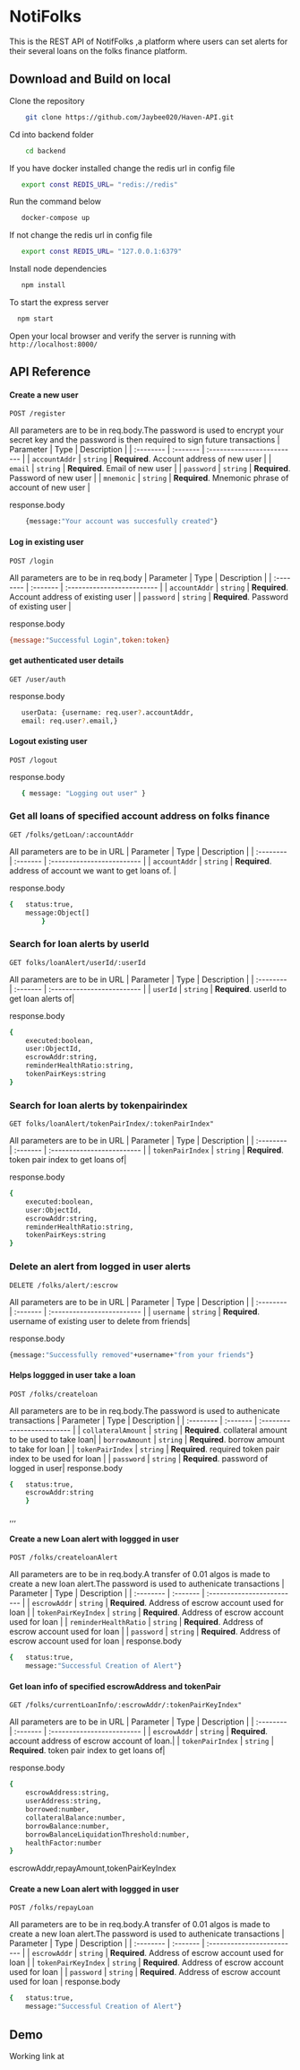 
# NotiFolks

This is the REST API of NotifFolks ,a platform where users can set alerts for their several loans on the folks finance platform.
## Download and Build on local
Clone the repository
```bash
    git clone https://github.com/Jaybee020/Haven-API.git
```

Cd into backend folder
```bash
    cd backend
```

If you have docker installed change the redis url in config file
```bash
   export const REDIS_URL= "redis://redis"
```

Run the command below
```bash
   docker-compose up
```

If not change the redis url in config file
```bash
   export const REDIS_URL= "127.0.0.1:6379"
```

Install node dependencies
```bash
   npm install
```

To start the express server 

```bash
  npm start
```

Open your local browser and verify the server is running with `http://localhost:8000/`


## API Reference

#### Create a new user 

```http
POST /register
```
All parameters are to be in req.body.The password is used to encrypt your secret key and the password is then required to sign future transactions
| Parameter | Type     | Description                |
| :-------- | :------- | :------------------------- |
| `accountAddr` | `string` | **Required**. Account address of new user |
| `email` | `string` | **Required**. Email of new user |
| `password` | `string` | **Required**. Password of new user |
| `mnemonic` | `string` | **Required**. Mnemonic phrase of account of new user |

response.body
```bash
    {message:"Your account was succesfully created"}
```

#### Log in existing user
```http
POST /login
```
All parameters are to be in req.body
| Parameter | Type     | Description                |
| :-------- | :------- | :------------------------- |
| `accountAddr` | `string` | **Required**. Account address of existing user |
| `password` | `string` | **Required**. Password of existing user |

response.body
```bash
{message:"Successful Login",token:token}
```
#### get authenticated user details
```http
GET /user/auth
```
response.body
```bash
   userData: {username: req.user?.accountAddr,
   email: req.user?.email,}
```

#### Logout existing user
```http
POST /logout
```
response.body
```bash
   { message: "Logging out user" }
```

### Get all loans of specified account address on folks finance
```http
GET /folks/getLoan/:accountAddr
```
All parameters are to be in URL
| Parameter | Type     | Description                |
| :-------- | :------- | :------------------------- |
| `accountAddr` | `string` | **Required**. address of account we want to get loans of. |

response.body
```bash
{   status:true,
    message:Object[]
        }
```


### Search for loan alerts by userId
```http
GET folks/loanAlert/userId/:userId
```
All parameters are to be in URL
| Parameter | Type     | Description                |
| :-------- | :------- | :------------------------- |
| `userId` | `string` | **Required**. userId to get loan alerts of|

response.body
```bash
{   
    executed:boolean,
    user:ObjectId,
    escrowAddr:string,
    reminderHealthRatio:string,
    tokenPairKeys:string
}
```


### Search for loan alerts by tokenpairindex
```http
GET folks/loanAlert/tokenPairIndex/:tokenPairIndex"
```
All parameters are to be in URL
| Parameter | Type     | Description                |
| :-------- | :------- | :------------------------- |
| `tokenPairIndex` | `string` | **Required**. token pair index to get loans of|

response.body
```bash
{   
    executed:boolean,
    user:ObjectId,
    escrowAddr:string,
    reminderHealthRatio:string,
    tokenPairKeys:string
}
```


### Delete an alert from logged in user alerts
```http
DELETE /folks/alert/:escrow
```
All parameters are to be in URL
| Parameter | Type     | Description                |
| :-------- | :------- | :------------------------- |
| `username` | `string` | **Required**. username of existing user to delete from friends|

response.body
```bash
{message:"Successfully removed"+username+"from your friends"}
```


#### Helps loggged in user take a loan
```http
POST /folks/createloan
```
All parameters are to be in req.body.The password is used to authenicate transactions
| Parameter | Type     | Description                |
| :-------- | :------- | :------------------------- |
| `collateralAmount` | `string` | **Required**. collateral amount to be used to take loan|
| `borrowAmount` | `string` | **Required**. borrow amount to take for loan |
| `tokenPairIndex` | `string` | **Required**. required token pair index to be used for loan |
| `password` | `string` | **Required**. password of logged in user|
response.body
```bash
{   status:true,
    escrowAddr:string
    }
```

,,,

#### Create a new Loan alert with loggged in user
```http
POST /folks/createloanAlert
```
All parameters are to be in req.body.A transfer of 0.01 algos is made to create a new loan alert.The password is used to authenicate transactions
| Parameter | Type     | Description                |
| :-------- | :------- | :------------------------- |
| `escrowAddr` | `string` | **Required**. Address of escrow account used for loan |
| `tokenPairKeyIndex` | `string` | **Required**. Address of escrow account used for loan |
| `reminderHealthRatio` | `string` | **Required**. Address of escrow account used for loan |
| `password` | `string` | **Required**. Address of escrow account used for loan |
response.body
```bash
{   status:true,
    message:"Successful Creation of Alert"}
```

#### Get loan info of specified escrowAddress and tokenPair
```http
GET /folks/currentLoanInfo/:escrowAddr/:tokenPairKeyIndex"
```
All parameters are to be in URL
| Parameter | Type     | Description                |
| :-------- | :------- | :------------------------- |
| `escrowAddr` | `string` | **Required**. account address of escrow account of loan.|
| `tokenPairIndex` | `string` | **Required**. token pair index to get loans of|

response.body
```bash
{   
    escrowAddress:string,
    userAddress:string,
    borrowed:number,
    collateralBalance:number,
    borrowBalance:number,
    borrowBalanceLiquidationThreshold:number,
    healthFactor:number
}
```


escrowAddr,repayAmount,tokenPairKeyIndex

#### Create a new Loan alert with loggged in user
```http
POST /folks/repayLoan
```
All parameters are to be in req.body.A transfer of 0.01 algos is made to create a new loan alert.The password is used to authenicate transactions
| Parameter | Type     | Description                |
| :-------- | :------- | :------------------------- |
| `escrowAddr` | `string` | **Required**. Address of escrow account used for loan |
| `tokenPairKeyIndex` | `string` | **Required**. Address of escrow account used for loan |
| `password` | `string` | **Required**. Address of escrow account used for loan |
response.body
```bash
{   status:true,
    message:"Successful Creation of Alert"}
```

## Demo
Working link at 



